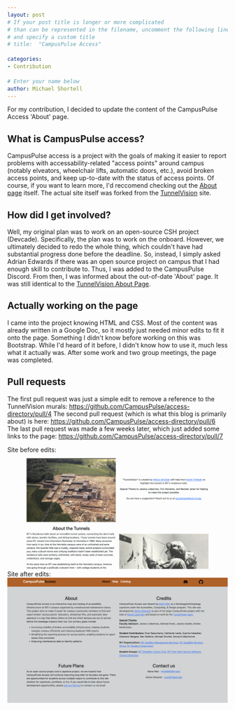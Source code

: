 ```yaml
---
layout: post
# If your post title is longer or more complicated
# than can be represented in the filename, uncomment the following line
# and specify a custom title
# title:  "CampusPulse Access"

categories: 
- Contribution

# Enter your name below
author: Michael Shortell
---
```


For my contribution, I decided to update the content of the CampusPulse Access 'About' page. 

## What is CampusPulse access?
CampusPulse access is a project with the goals of making it easier to report problems with accessability-related "access points" around campus (notably elveators, wheelchair lifts, automatic doors, etc.), avoid broken access points, and keep up-to-date with the status of access points. Of course, if you want to learn more, I'd reccomend checking out the [About page](https://access.campuspulse.app/about) itself. The actual site itself was forked from the [TunnelVision](https://github.com/wilsonmcdade/tunnelvision) site.

## How did I get involved?
Well, my original plan was to work on an open-source CSH project (Devcade). Specifically, the plan was to work on the onboard. However, we ultimately decided to redo the whole thing, which couldn't have had substantial progress done before the deadline. So, instead, I simply asked Adrian Edwards if there was an open source project on campus that I had enough skill to contribute to. Thus, I was added to the CampusPulse Discord. From then, I was informed about the out-of-date 'About' page. It was still identical to the [TunnelVision About Page](https://tunnelvision.csh.rit.edu/about).

## Actually working on the page
I came into the project knowing HTML and CSS. Most of the content was already written in a Google Doc, so it mostly just needed minor edits to fit it onto the page. Something I didn't know before working on this was Bootstrap. While I'd heard of it before, I didn't know how to use it, much less what it actually was. After some work and two group meetings, the page was completed. 

## Pull requests
The first pull request was just a simple edit to remove a reference to the TunnelVision murals: https://github.com/CampusPulse/access-directory/pull/4
The second pull request (which is what this blog is primarily about) is here: https://github.com/CampusPulse/access-directory/pull/6
The last pull request was made a few weeks later, which just added some links to the page: https://github.com/CampusPulse/access-directory/pull/7

Site before edits:
![Site before edits:](../assets/images/mgs6123/About-Old.png)
Site after edits:
![Site before edits:](../assets/images/mgs6123/About-New.png)
